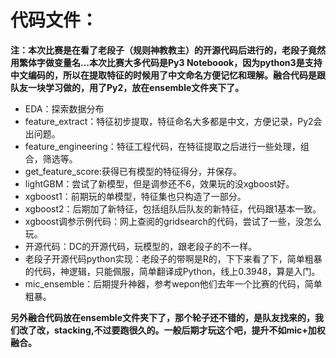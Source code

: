 # 代码文件：

**注：本次比赛是在看了老段子（规则神教教主）的开源代码后进行的，老段子竟然用繁体字做变量名...本次比赛大多代码是Py3 Noteboook，因为python3是支持中文编码的，所以在提取特征的时候用了中文命名方便记忆和理解。融合代码是跟队友一块学习做的，用了Py2，放在ensemble文件夹下了。**

- EDA：探索数据分布
- feature_extract：特征初步提取，特征命名大多都是中文，方便记录，Py2会出问题。
- feature_engineering：特征工程代码，在特征提取之后进行一些处理，组合，筛选等。
- get_feature_score:获得已有模型的特征得分，并保存。
- lightGBM：尝试了新模型，但是调参还不6，效果玩的没xgboost好。
- xgboost1：前期玩的单模型，特征集也只构造了一部分。
- xgboost2：后期加了新特征，包括组队后队友的新特征，代码跟1基本一致。
- xgboost调参示例代码：网上查阅的gridsearch的代码，尝试了一些，没怎么玩。
- 开源代码：DC的开源代码，玩模型的，跟老段子的不一样。
- 老段子开源代码python实现：老段子的带啊是R的，下下来看了下，简单粗暴的代码，神逻辑，只能佩服，简单翻译成Python，线上0.3948，算是入门。
- mic_ensemble：后期提升神器，参考wepon他们去年一个比赛的代码，简单粗暴。

**另外融合代码放在ensemble文件夹下了，那个轮子还不错的，是队友找来的，我们改了改，stacking,不过要跑很久的。一般后期才玩这个吧，提升不如mic+加权融合。**






